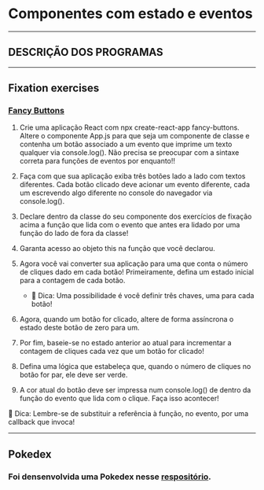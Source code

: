 # Componentes com estado e eventos

---

## DESCRIÇÃO DOS PROGRAMAS

---

## Fixation exercises

### [Fancy Buttons](./fancy-buttons/src/App.js)

1. Crie uma aplicação React com npx create-react-app fancy-buttons. Altere o componente App.js para que seja um componente de classe e contenha um botão associado a um evento que imprime um texto qualquer via console.log(). Não precisa se preocupar com a sintaxe correta para funções de eventos por enquanto!!

2. Faça com que sua aplicação exiba três botões lado a lado com textos diferentes. Cada botão clicado deve acionar um evento diferente, cada um escrevendo algo diferente no console do navegador via console.log().

3. Declare dentro da classe do seu componente dos exercícios de fixação acima a função que lida com o evento que antes era lidado por uma função do lado de fora da classe!

4. Garanta acesso ao objeto this na função que você declarou.

5. Agora você vai converter sua aplicação para uma que conta o número de cliques dado em cada botão! Primeiramente, defina um estado inicial para a contagem de cada botão.
    - 🦜 Dica: Uma possibilidade é você definir três chaves, uma para cada botão!

6. Agora, quando um botão for clicado, altere de forma assíncrona o estado deste botão de zero para um.

7. Por fim, baseie-se no estado anterior ao atual para incrementar a contagem de cliques cada vez que um botão for clicado!

8. Defina uma lógica que estabeleça que, quando o número de cliques no botão for par, ele deve ser verde.

9. A cor atual do botão deve ser impressa num console.log() de dentro da função do evento que lida com o clique. Faça isso acontecer!

🦜 Dica: Lembre-se de substituir a referência à função, no evento, por uma callback que invoca!

--- 

## Pokedex 

### Foi densenvolvida uma Pokedex nesse [respositório](https://github.com/lucas-da-silva/exercise-pokedex-state).